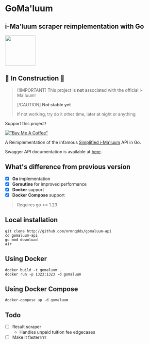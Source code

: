 GoMa'luum
=========

i-Ma'luum scraper reimplementation with Go
------------------------------------------

<img src="https://github.com/nrmnqdds/simplified-imaluum/assets/65181897/2ad4fedc-1018-4779-b94a-5aae6f2944a3" width=100 />

🚧 **In Construction** 🚧
-------------------------

> [!IMPORTANT] This project is **not** associated with the official i-Ma'luum!
>
> [!CAUTION] **Not stable yet**
>
> If not working, try do it other time, later at night or anything

Support this project!

[!["Buy Me A Coffee"](https://www.buymeacoffee.com/assets/img/custom_images/orange_img.png)](https://www.buymeacoffee.com/nrmnqdds)

<!--A backend REST API for my infamous [Simplified i-Ma'luum](https://github.com/nrmnqdds/simplified-imaluum). Aims to improvise the performance of the scraper as Next.js server actions didn't do well in bulk parallel fetching.-->

A Reimplementation of the infamous [Simplified i-Ma'luum](https://imaluum.nrmnqdds.com) API in Go.

Swagger API documentation is available at [here](https://api.nrmnqdds.com/swagger/index.html).

What's difference from previous version
---------------------------------------

-	[x] **Go** implementation
-	[x] **Goroutine** for improved performance
-	[x] **Docker** support
-	[x] **Docker Compose** support

> Requires go >= 1.23

Local installation
------------------

```
git clone http://github.com/nrmnqdds/gomaluum-api
cd gomaluum-api
go mod download
air
```

Using Docker
------------

```
docker build -t gomaluum .
docker run -p 1323:1323 -d gomaluum
```

Using Docker Compose
--------------------

```
docker-compose up -d gomaluum
```

Todo
----

-	[ ] Result scraper
	-	Handles unpaid tuition fee edgecases
-	[ ] Make it fasterrrrr
